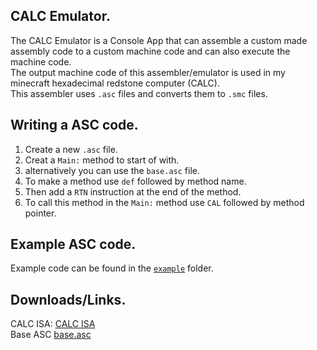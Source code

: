 CALC Emulator.
-
The CALC Emulator is a Console App that can assemble a custom made assembly code to a custom machine code and can also execute the machine code. <br>
The output machine code of this assembler/emulator is used in my minecraft hexadecimal redstone computer (CALC). <br>
This assembler uses `.asc` files and converts them to `.smc` files. <br>

Writing a ASC code.
-
1. Create a new `.asc` file.
2. Creat a `Main:` method to start of with.
3. alternatively you can use the `base.asc` file.
4. To make a method use `def` followed by method name.
5. Then add a `RTN` instruction at the end of the method.
6. To call this method in the `Main:` method use `CAL` followed by method pointer.

Example ASC code.
-
Example code can be found in the <a href="CALC-Emulator/example">`example`</a> folder.

Downloads/Links.
-
CALC ISA: [CALC ISA](https://docs.google.com/spreadsheets/d/1cAkJrPHr2NaB6NzkKBMjP4aPQQalOxp-QOafpjYkXTk/edit?usp=sharing)<br>
Base ASC [base.asc](CALC-Emulator/base.asc)
